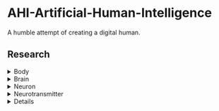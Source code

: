 # AHI-Artificial-Human-Intelligence
A humble attempt of creating a digital human. 

## Research
<div>
  <details>
    <summary>Body</summary>
    Contains all organs for an functioning organism.
    Has to have organs to interact with its surroundings (I/O Organs | Input/Output Organs).
  </details>
  <details>
    <summary>Brain</summary>
    Contains Neurons.
  </details>
  <details>
  <summary>Neuron</summary>
    Receives/Sends Signals.
  </details>
  <details>
  <summary>Neurotransmitter</summary>
    Can either be excitatory (positive) or inhibitory (negative). 
  </details>
  <details>
  <details>
  <summary>Signal</summary>
    Can be sent/received by Neurons.
  </details>
  <details>
  <summary>Memory</summary>
    The path of a Signal.
  </details>
</div>
